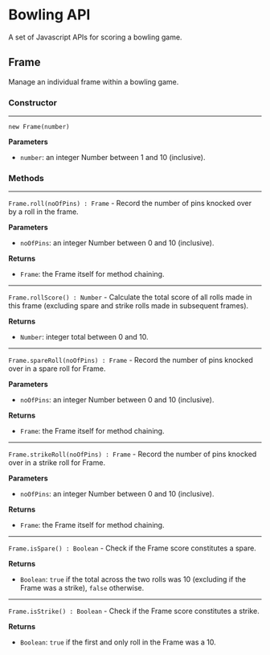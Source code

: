 # Bowling API

A set of Javascript APIs for scoring a bowling game.

## Frame

Manage an individual frame within a bowling game.

### Constructor
---
`new Frame(number)`

__Parameters__
- `number`: an integer Number between 1 and 10 (inclusive).

### Methods
---
`Frame.roll(noOfPins) : Frame` - Record the number of pins knocked over by a roll in the frame.

__Parameters__
- `noOfPins`: an integer Number between 0 and 10 (inclusive).

__Returns__
- `Frame`: the Frame itself for method chaining.
---
`Frame.rollScore() : Number` - Calculate the total score of all rolls made in this frame (excluding spare and strike rolls made in subsequent frames).

__Returns__
- `Number`: integer total between 0 and 10.
---
`Frame.spareRoll(noOfPins) : Frame` - Record the number of pins knocked over in a spare roll for Frame.

__Parameters__
- `noOfPins`: an integer Number between 0 and 10 (inclusive).

__Returns__
- `Frame`: the Frame itself for method chaining.
---
`Frame.strikeRoll(noOfPins) : Frame` - Record the number of pins knocked over in a strike roll for Frame.

__Parameters__
- `noOfPins`: an integer Number between 0 and 10 (inclusive).

__Returns__
- `Frame`: the Frame itself for method chaining.
---
`Frame.isSpare() : Boolean` - Check if the Frame score constitutes a spare.

__Returns__
- `Boolean`: `true` if the total across the two rolls was 10 (excluding if the Frame was a strike), `false` otherwise.
---
`Frame.isStrike() : Boolean` - Check if the Frame score constitutes a strike.

__Returns__
- `Boolean`: `true` if the first and only roll in the Frame was a 10.
